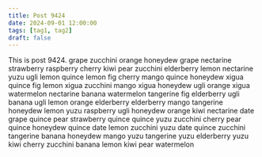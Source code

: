 ```yaml
---
title: Post 9424
date: 2024-09-01 12:00:00
tags: [tag1, tag2]
draft: false
---
```

This is post 9424.
grape
zucchini
orange
honeydew
grape
nectarine
strawberry
raspberry
cherry
kiwi
pear
zucchini
elderberry
lemon
nectarine
yuzu
ugli
lemon
quince
lemon
fig
cherry
mango
quince
honeydew
xigua
quince
fig
lemon
xigua
zucchini
mango
xigua
honeydew
ugli
orange
xigua
watermelon
nectarine
banana
watermelon
tangerine
fig
elderberry
ugli
banana
ugli
lemon
orange
elderberry
elderberry
mango
tangerine
honeydew
lemon
yuzu
raspberry
ugli
honeydew
orange
kiwi
nectarine
date
grape
quince
pear
strawberry
quince
quince
yuzu
zucchini
cherry
pear
quince
honeydew
quince
date
lemon
zucchini
yuzu
date
quince
zucchini
tangerine
banana
honeydew
mango
yuzu
tangerine
yuzu
elderberry
yuzu
kiwi
cherry
zucchini
banana
lemon
kiwi
pear
watermelon
